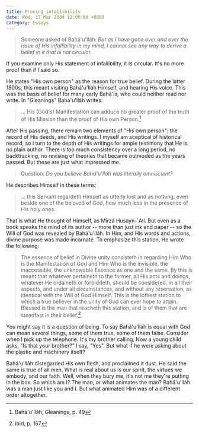 ```yaml
---
title: Proving infallibility
date: Wed, 17 Mar 2004 12:00:00 +0000
category: Essays
---
```


> Someone asked of Bahá'u'lláh: *But as I have gone over and over the
> issue of His infallibility in my mind, I cannot see any way to derive
> a belief in it that is not circular.*

If you examine only His statement of infallibility, it *is* circular.
It's no more proof than if I said so.

He states "His own person" as the reason for true belief.  During the
latter 1800s, this meant visiting Bahá'u'lláh Himself, and hearing His
voice.  This was the basis of belief for many early Bahá'ís, who could
neither read nor write.  In "Gleanings" Bahá'u'lláh writes:

> ... His (God's) Manifestation can adduce no greater proof of the truth
> of His Mission than the proof of His own Person.[^1]

After His passing, there remain two elements of "His own person": the
record of His deeds, and His writings.  I myself am sceptical of
historical record, so I turn to the depth of His writings for ample
testimony that He is no plain author.  There is too much consistency
over a long period, no backtracking, no revising of theories that became
outmoded as the years passed.  But these are just what impressed me.

> Question: *Do you believe Bahá'u'lláh was literally omniscient?*

He describes Himself in these terms:

> ... this Servant regardeth Himself as utterly lost and as nothing,
> even beside one of the beloved of God, how much less in the presence
> of His holy ones.

That is what He thought of Himself, as Mirzá Husayn-`Alí.  But even as a
book speaks the mind of its author -- more than just ink and paper -- so
the Will of God was revealed by Bahá'u'lláh.  In Him, and His words and
actions, divine purpose was made incarnate.  To emphasize this station,
He wrote the following:

> The essence of belief in Divine unity consisteth in regarding Him Who
> is the Manifestation of God and Him Who is the invisible, the
> inaccessible, the unknowable Essence as one and the same.  By this is
> meant that whatever pertaineth to the former, all His acts and doings,
> whatever He ordaineth or forbiddeth, should be considered, in all
> their aspects, and under all circumstances, and without any
> reservation, as identical with the Will of God Himself.  This is the
> loftiest station to which a true believer in the unity of God can ever
> hope to attain.  Blessed is the man that reacheth this station, and is
> of them that are steadfast in their belief.[^2]

You might say it is a question of being.  To say Bahá'u'lláh is equal
with God can mean several things, some of them true, some of them false.
Consider when I pick up the telephone.  It's my brother calling.  Now a
young child asks, "Is that your brother?"  I say, "Yes".  But what if he
were asking about the plastic and machinery itself?

Bahá'u'lláh disregarded His own flesh, and proclaimed it dust.  He said
the same is true of all men.  What is real about us is our spirit, the
virtues we embody, and our faith.  Well, when they bury me, it's not me
they're putting in the box.  So which am I?  The man, or what animates
the man?  Bahá'u'lláh was a man just like you and I.  But what animated
Him was of a different order altogether.

[^1]:  Bahá'u'lláh, Gleanings, p. 49

[^2]:  ibid, p. 167


